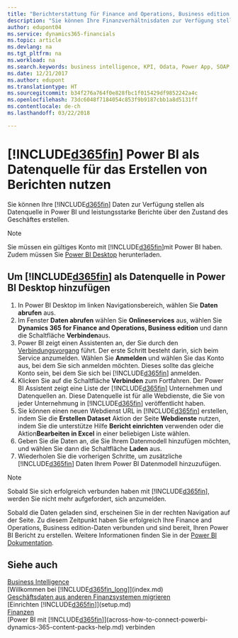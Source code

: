 ```yaml
---
title: "Berichterstattung für Finance and Operations, Business edition in Power BI | Microsoft Docs einrichten"
description: "Sie können Ihre Finanzverhältnisdaten zur Verfügung stellen als Datenquelle in Power BI und leistungsstarke Berichte über den Zustand des Geschäftes erstellen."
author: edupont04
ms.service: dynamics365-financials
ms.topic: article
ms.devlang: na
ms.tgt_pltfrm: na
ms.workload: na
ms.search.keywords: business intelligence, KPI, Odata, Power App, SOAP, analysis
ms.date: 12/21/2017
ms.author: edupont
ms.translationtype: HT
ms.sourcegitcommit: b34f276a764f0e828fbc1f015429df9852242a4c
ms.openlocfilehash: 73dc6048f7184054c853f9b9187cbb1a8d5131ff
ms.contentlocale: de-ch
ms.lasthandoff: 03/22/2018

---
```

# <a name="using-included365finincludesd365finmdmd-as-power-bi-data-source-for-building-reports"></a>[!INCLUDE[d365fin](includes/d365fin_md.md)] Power BI als Datenquelle für das Erstellen von Berichten nutzen
Sie können Ihre [!INCLUDE[d365fin](includes/d365fin_md.md)] Daten zur Verfügung stellen als Datenquelle in Power BI und leistungsstarke Berichte über den Zustand des Geschäftes erstellen.  

> [!NOTE]  
> Sie müssen ein gültiges Konto mit  [!INCLUDE[d365fin](includes/d365fin_md.md)]mit Power BI haben. Zudem müssen Sie [Power BI Desktop](https://powerbi.microsoft.com/en-us/desktop/) herunterladen.  

## <a name="to-add-included365finincludesd365finmdmd-as-a-data-source-in-power-bi-desktop"></a>Um [!INCLUDE[d365fin](includes/d365fin_md.md)] als Datenquelle in Power BI Desktop hinzufügen
1. In Power BI Desktop im linken Navigationsbereich, wählen Sie **Daten abrufen** aus.
2. Im Fenster **Daten abrufen** wählen Sie **Onlineservices** aus, wählen Sie **Dynamics 365 for Finance and Operations, Business edition** und dann die Schaltfläche **Verbinden**aus.
3. Power BI zeigt einen Assistenten an, der Sie durch den [Verbindungsvorgang](across-how-to-connect-powerbi-dynamics-365-content-packs-help.md) führt. Der erste Schritt besteht darin, sich beim Service anzumelden. Wählen Sie **Anmelden** und wählen Sie das Konto aus, bei dem Sie sich anmelden möchten. Dieses sollte das gleiche Konto sein, bei dem Sie sich bei [!INCLUDE[d365fin](includes/d365fin_md.md)] anmelden.
4. Klicken Sie auf die Schaltfläche **Verbinden** zum Fortfahren. Der Power BI Assistent zeigt eine Liste der [!INCLUDE[d365fin](includes/d365fin_md.md)] Unternehmen und Datenquellen an. Diese Datenquelle ist für alle Webdienste, die Sie von jeder Unternehmung in [!INCLUDE[d365fin](includes/d365fin_md.md)] veröffentlicht haben.
5. Sie können einen neuen Webdienst URL in [!INCLUDE[d365fin](includes/d365fin_md.md)] erstellen, indem Sie die **Erstellen Dataset** Aktion der Seite **Webdienste** nutzen, indem Sie die unterstütze Hilfe **Bericht einrichten** verwenden oder die Aktion**Bearbeiten in Excel** in einer beliebigen Liste wählen.
6. Geben Sie die Daten an, die Sie Ihrem Datenmodell hinzufügen möchten, und wählen Sie dann die Schaltfläche **Laden** aus.
7. Wiederholen Sie die vorherigen Schritte, um zusätzliche [!INCLUDE[d365fin](includes/d365fin_md.md)] Daten Ihrem Power BI Datenmodell hinzuzufügen.

> [!NOTE]  
> Sobald Sie sich erfolgreich verbunden haben mit [!INCLUDE[d365fin](includes/d365fin_md.md)], werden Sie nicht mehr aufgefordert, sich anzumelden.

Sobald die Daten geladen sind, erscheinen Sie in der rechten Navigation auf der Seite. Zu diesem Zeitpunkt haben Sie erfolgreich Ihre Finance and Operations, Business edition-Daten verbunden und sind bereit, Ihren Power BI Bericht zu erstellen. Weitere Informationen finden Sie in der [Power BI Dokumentation](https://powerbi.microsoft.com/documentation/powerbi-landing-page/).

## <a name="see-also"></a>Siehe auch
[Business Intelligence](bi.md)  
[Willkommen bei [!INCLUDE[d365fin_long](includes/d365fin_long_md.md)]](index.md)  
[Geschäftsdaten aus anderen Finanzsystemen migrieren](upload-data.md)  
[Einrichten [!INCLUDE[d365fin](includes/d365fin_md.md)]](setup.md)   
[Finanzen](finance.md)  
[Power BI mit [!INCLUDE[d365fin](includes/d365fin_md.md)]](across-how-to-connect-powerbi-dynamics-365-content-packs-help.md) verbinden  

